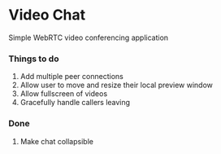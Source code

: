 # Video Chat
Simple WebRTC video conferencing application

### Things to do

1. Add multiple peer connections
2. Allow user to move and resize their local preview window
3. Allow fullscreen of videos
4. Gracefully handle callers leaving

### Done

1. Make chat collapsible
